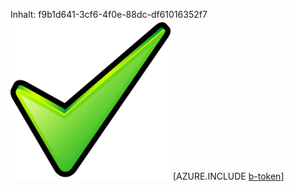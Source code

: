 Inhalt: f9b1d641-3cf6-4f0e-88dc-df61016352f7![Bild](de41b7e9-95ab-46ec-b1fc-b2bd9980d8af.png)
[AZURE.INCLUDE [b-token](0af7c8ed-71e5-4f31-ac72-aab4324045d1.md)]
